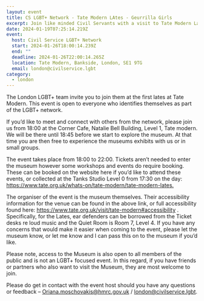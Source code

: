 ```yaml
---
layout: event
title: CS LGBT+ Network - Tate Modern LAtes - Geurrilla Girls
excerpt: Join like minded Civil Servants with a visit to Tate Modern Lates.
date: 2024-01-19T07:25:14.219Z
event:
  host: Civil Service LGBT+ Network
  start: 2024-01-26T18:00:14.239Z
  end: ""
  deadline: 2024-01-26T22:00:14.265Z
  location: Tate Modern, Bankside, London, SE1 9TG
  email: london@civilservice.lgbt
category:
  - london
---
```

The London LGBT+ team invite you to join them at the first lates at Tate Modern. This event is open to everyone who identifies themselves as part of the LGBT+ network.  

If you’d like to meet and connect with others from the network, please join us from 18:00 at the Corner Cafe, Natalie Bell Building, Level 1, Tate modern. We will be there until 18:45 before we start to explore the museum. At that time you are then free to experience the museums exhibits with us or in small groups. 

The event takes place from 18:00 to 22:00. Tickets aren’t needed to enter the museum however some workshops and events do require booking. These can be booked on the website here if you’d like to attend these events, or collected at the Tanks Studio Level 0 from 17:30 on the day: [https://www.tate.org.uk/whats-on/tate-modern/tate-modern-lates. ](https://www.tate.org.uk/whats-on/tate-modern/tate-modern-lates)

The organiser of the event is the museum themselves. Their accessibility information for the venue can be found in the above link, or full accessibility found here: <https://www.tate.org.uk/visit/tate-modern#accessibility> . Specifically, for the Lates, ear defenders can be borrowed from the Ticket desks re loud music and the Quiet Room is Room 7, Level 4. If you have any concerns that would make it easier when coming to the event, please let the museum know, or let me know and I can pass this on to the museum if you’d like.  

Please note, access to the Museum is also open to all members of the public and is not an LGBT+ focused event. In this regard, if you have friends or partners who also want to visit the Museum, they are most welcome to join.  

Please do get in contact with the event host should you have any questions or feedback – [Oriana.moschovakis@hmrc.gov.uk](mailto:Oriana.moschovakis@hmrc.gov.uk) / [london@civilservice.lgbt](mailto:london@civilservice.lgbt).